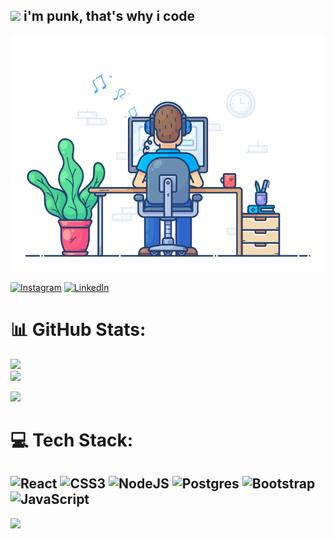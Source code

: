<h2 align="left">
  <img src="https://media.giphy.com/media/hvRJCLFzcasrR4ia7z/giphy.gif" width="28">
i'm punk, that's why i code <br/>

</h2>

<!-- BANNER -->
<img  src="https://github.com/sumanshekhar698/sumanshekhar698/blob/main/assets/lofi_code.gif" />

[![Instagram](https://img.shields.io/badge/Instagram-%23E4405F.svg?logo=Instagram&logoColor=white)](https://instagram.com/athaardisa) [![LinkedIn](https://img.shields.io/badge/LinkedIn-%230077B5.svg?logo=linkedin&logoColor=white)](https://linkedin.com/in/atha-ardisa) 

# 📊 GitHub Stats:
![](https://github-readme-streak-stats.herokuapp.com/?user=ardisaatha&theme=dark&hide_border=false)<br/>
![](https://github-readme-stats.vercel.app/api/top-langs/?username=ardisaatha&theme=dark&hide_border=false&include_all_commits=true&count_private=true&layout=compact)

![](https://quotes-github-readme.vercel.app/api?type=horizontal&theme=radical)

# 💻 Tech Stack:
![React](https://img.shields.io/badge/react-%2320232a.svg?style=for-the-badge&logo=react&logoColor=%2361DAFB) ![CSS3](https://img.shields.io/badge/css3-%231572B6.svg?style=for-the-badge&logo=&logoColor=white) ![NodeJS](https://img.shields.io/badge/node.js-6DA55F?style=for-the-badge&logo=node.js&logoColor=white) ![Postgres](https://img.shields.io/badge/postgres-%23316192.svg?style=for-the-badge&logo=postgresql&logoColor=white) ![Bootstrap](https://img.shields.io/badge/bootstrap-%238511FA.svg?style=for-the-badge&logo=bootstrap&logoColor=white) ![JavaScript](https://img.shields.io/badge/javascript-%23323330.svg?style=for-the-badge&logo=javascript&logoColor=%23F7DF1E)
---
[![](https://visitcount.itsvg.in/api?id=ardisaatha&icon=0&color=0)](https://visitcount.itsvg.in)

<!-- Proudly created with GPRM ( https://gprm.itsvg.in ) -->
